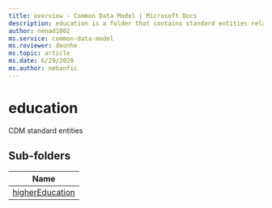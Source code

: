 ```yaml
---
title: overview - Common Data Model | Microsoft Docs
description: education is a folder that contains standard entities related to the Common Data Model.
author: nenad1002
ms.service: common-data-model
ms.reviewer: deonhe
ms.topic: article
ms.date: 6/29/2020
ms.author: nebanfic
---
```


# education

CDM standard entities  

## Sub-folders

|Name|
|---|
|[higherEducation](higherEducation/overview.md)|



